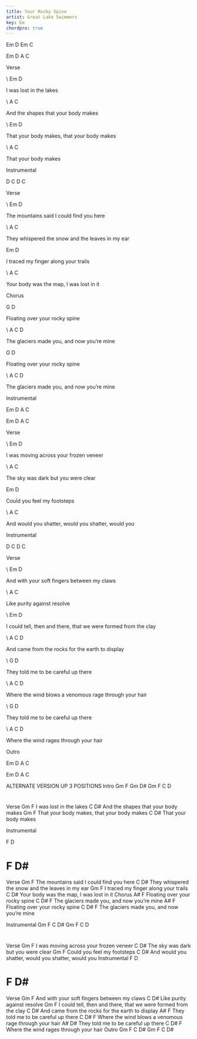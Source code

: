 ```yaml
---
title: Your Rocky Spine
artist: Great Lake Swimmers
key: Em
chordpro: true
---
```

Em D Em C

Em D A C

Verse

\    Em          D

I was lost in the lakes

\    A                C

And the shapes that your body makes

\    Em                    D

That your body makes, that your body makes

\    A             C

That your body makes

Instrumental

D C D C

Verse

\    Em                     D

The mountains said I could find you here

\    A                          C

They whispered the snow and the leaves in my ear

   Em               D

I traced my finger along your trails

\    A                  C

Your body was the map, I was lost in it

Chorus

G                  D

Floating over your rocky spine

\    A                      C         D

The glaciers made you, and now you’re mine

G                  D

Floating over your rocky spine

\    A                      C         D

The glaciers made you, and now you’re mine

Instrumental

Em D A C

Em D A C

Verse

\    Em                 D

I was moving across your frozen veneer

\    A                C

The sky was dark but you were clear

Em                D

Could you feel my footsteps

\    A                            C

And would you shatter, would you shatter, would you

Instrumental

D C D C

Verse

\    Em             D

And with your soft fingers between my claws

\    A       C

Like purity against resolve

\    Em                                 D

I could tell, then and there, that we were formed from the clay

\    A                           C   D

And came from the rocks for the earth to display

\    G            D

They told me to be careful up there

\    A                     C   D

Where the wind blows a venomous rage through your hair

\    G            D

They told me to be careful up there

\    A                       C   D

Where the wind rages through your hair

Outro

Em D A C

Em D A C



ALTERNATE VERSION UP 3 POSITIONS
Intro
Gm F Gm D#
Gm F C D#
Verse
      Gm          F
I was lost in the lakes
        C                D#
And the shapes that your body makes
          Gm                    F
That your body makes, that your body makes
          C             D#
That your body makes

Instrumental

F D# F D#
Verse
    Gm                     F
The mountains said I could find you here
     C                          D#
They whispered the snow and the leaves in my ear
   Gm               F
I traced my finger along your trails
     C                  D#
Your body was the map, I was lost in it
Chorus
A#                        F
Floating over your rocky spine
    C                      D#      F
The glaciers made you, and now you’re mine
A#                        F
Floating over your rocky spine
    C                      D#      F
The glaciers made you, and now you’re mine

Instrumental
Gm F C D# 
Gm F C D#
Verse
      Gm                 F
I was moving across your frozen veneer
    C                D#
The sky was dark but you were clear
Gm                F
Could you feel my footsteps
              C                            D#
And would you shatter, would you shatter, would you
Instrumental
F D#   F   D#
Verse
              Gm             F
And with your soft fingers between my claws
     C       D#
Like purity against resolve
        Gm                                 F
I could tell, then and there, that we were formed from the clay
    C                           D#
And came from the rocks for the earth to display
     A#                          F
They told me to be careful up there
          C                     D#     F
Where the wind blows a venomous rage through your hair
     A#                  D#
They told me to be careful up there
          C                       D#      F
Where the wind rages through your hair
Outro
Gm F C D#
Gm F C D#
